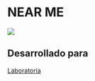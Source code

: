 
# NEAR ME


<img src="https://images.unsplash.com/photo-1462024095154-899fa94b875d?ixlib=rb-0.3.5&ixid=eyJhcHBfaWQiOjEyMDd9&s=04e65fc88c26c07adac8cf03a7364263&auto=format&fit=crop&w=750&q=80">

## Desarrollado para

[Laboratoria](http://www.laboratoria.la/)



